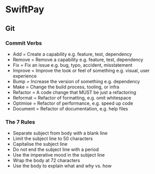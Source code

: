 # SwiftPay

## Git

### Commit Verbs

- Add = Create a capability e.g. feature, test, dependency  
- Remove = Remove a capability e.g. feature, test, dependency  
- Fix = Fix an issue e.g. bug, typo, accident, misstatement  
- Improve = Improve the look or feel of something e.g. visual, user experience
- Bump = Increase the version of something e.g. dependency  
- Make = Change the build process, tooling, or infra  
- Refactor = A code change that MUST be just a refactoring  
- Reformat = Refactor of formatting, e.g. omit whitespace  
- Optimise = Refactor of performance, e.g. speed up code  
- Document = Refactor of documentation, e.g. help files  

### The 7 Rules

- Separate subject from body with a blank line  
- Limit the subject line to 50 characters  
- Capitalise the subject line  
- Do not end the subject line with a period  
- Use the imperative mood in the subject line  
- Wrap the body at 72 characters  
- Use the body to explain what and why vs. how  
